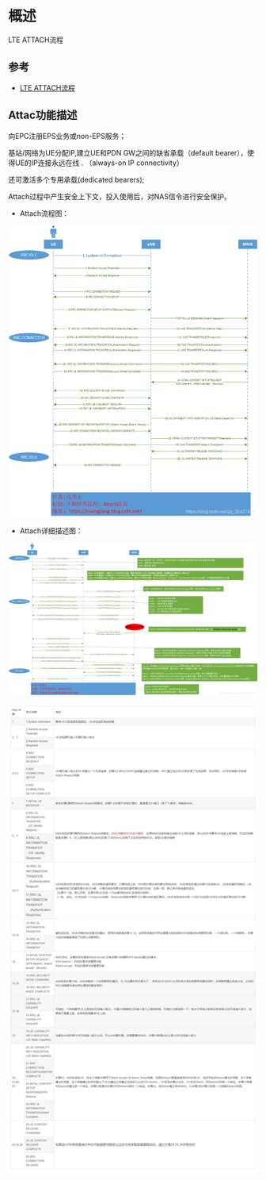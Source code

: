 # 概述

LTE ATTACH流程

## 参考

* [LTE ATTACH流程](https://blog.csdn.net/qq_35427437/article/details/117395391?spm=1001.2014.3001.5501)

## Attac功能描述

向EPC注册EPS业务或non-EPS服务；

基站/网络为UE分配IP,建立UE和PDN GW之间的缺省承载（default bearer），使得UE的IP连接永远在线 . （always-on IP connectivity）

还可激活多个专用承载(dedicated bearers);

Attach过程中产生安全上下文，投入使用后，对NAS信令进行安全保护。

* Attach流程图：

![0005_attach.png](images/0005_attach.png)

* Attach详细描述图：

![0005_详细.png](images/0005_详细.png)

![0005_详细2.png](images/0005_详细2.png)